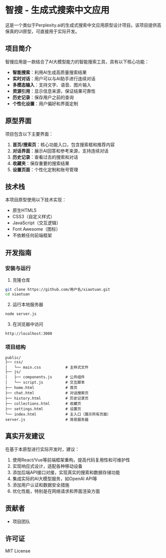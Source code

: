 # 智搜 - 生成式搜索中文应用

这是一个类似于Perplexity.ai的生成式搜索中文应用原型设计项目。该项目提供高保真的UI原型，可直接用于实际开发。

## 项目简介

智搜应用是一款结合了AI大模型能力的智能搜索工具，具有以下核心功能：

- **智能搜索**：利用AI生成高质量搜索结果
- **实时对话**：用户可以与AI助手进行连续对话
- **多模态输入**：支持文字、语音、图片输入
- **资源引用**：显示信息来源，保证结果可靠性
- **历史记录**：保存用户之前的查询
- **个性化设置**：用户偏好和界面定制

## 原型界面

项目包含以下主要界面：

1. **首页/搜索页**：核心功能入口，包含搜索框和推荐内容
2. **对话界面**：展示AI回答和参考来源，支持连续对话
3. **历史记录**：查看过去的搜索和对话
4. **收藏夹**：保存重要的搜索结果
5. **设置页面**：个性化定制和账号管理

## 技术栈

本项目原型使用以下技术实现：

- 原生HTML5
- CSS3（自定义样式）
- JavaScript（交互逻辑）
- Font Awesome（图标）
- 不依赖任何前端框架

## 开发指南

### 安装与运行

1. 克隆仓库
```bash
git clone https://github.com/用户名/xiaotuan.git
cd xiaotuan
```

2. 运行本地服务器
```bash
node server.js
```

3. 在浏览器中访问
```
http://localhost:3000
```

### 项目结构

```
public/
├── css/
│   └── main.css           # 主样式文件
├── js/
│   ├── components.js      # 公共组件
│   └── script.js          # 交互脚本
├── home.html              # 首页
├── chat.html              # 对话搜索页
├── history.html           # 历史记录页
├── collections.html       # 收藏页
├── settings.html          # 设置页
└── index.html             # 主入口（展示所有页面）
server.js                  # 简易服务器
```

## 真实开发建议

在基于本原型进行实际开发时，建议：

1. 使用React/Vue等前端框架重构，提高代码复用性和可维护性
2. 实现响应式设计，适配各种移动设备
3. 添加后端API接口对接，实现真实的搜索和数据存储功能
4. 集成实际的AI大模型服务，如OpenAI API等
5. 添加用户认证和数据安全措施
6. 优化性能，特别是在网络请求和界面渲染方面

## 贡献者

- 项目团队

## 许可证

MIT License 